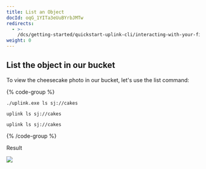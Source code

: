 ```yaml
---
title: List an Object
docId: oqG_1YITa3eUuBYrbJMTw
redirects:
  - >-
    /dcs/getting-started/quickstart-uplink-cli/interacting-with-your-first-object/list-an-object
weight: 0
---
```


## List the object in our bucket

To view the cheesecake photo in our bucket, let's use the list command:

{% code-group %}

```windows
./uplink.exe ls sj://cakes
```

```macos
uplink ls sj://cakes
```

```linux
uplink ls sj://cakes
```

{% /code-group %}

Result

![](https://link.us1.storjshare.io/raw/jua7rls6hkx5556qfcmhrqed2tfa/docs/images/Oi5zbmxWWcTU4hvoxhk_L_listobjects.png)
